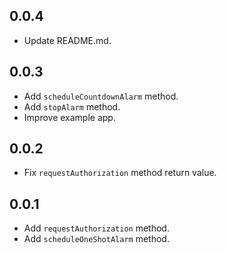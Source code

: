 ## 0.0.4
* Update README.md.

## 0.0.3
* Add `scheduleCountdownAlarm` method.
* Add `stopAlarm` method.
* Improve example app.

## 0.0.2
* Fix `requestAuthorization` method return value.

## 0.0.1
* Add `requestAuthorization` method.
* Add `scheduleOneShotAlarm` method.